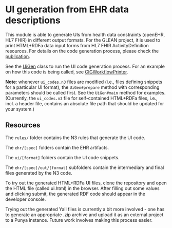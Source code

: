 # UI generation from EHR data descriptions

This module is able to generate UIs from health data constraints (openEHR, HL7 FHIR) in different output formats. For the GLEAN project, it is used to print HTML+RDFa data input forms from HL7 FHIR ActivityDefinition resources. For details on the code generation process, please check the [publication](http://ceur-ws.org/Vol-3055/paper4.pdf).

See the [UiGen](src/wvw/cig/uigen/UiGen.java) class to run the UI code generation process. For an example on how this code is being called, see [CIGWorkflowPrinter](https://github.com/william-vw/glean/blob/main/glean-core/src/main/java/wvw/glean/cig/CIGWorkflowPrinter.java).

**Note**: whenever `ui_codes.n3` files are modified (i.e., files defining snippets for a particular UI format), the `UiGen#prepare` method with corresponding parameters should be called first. See the `UiGen#main` method for examples. (Currently, the `ui_codes.n3` file for self-contained HTML+RDFa files, i.e., incl. a header file, contains an absolute file path that should be updated for your system.)

## Resources

The `rules/` folder contains the N3 rules that generate the UI code.

The `ehr/[spec]` folders contain the EHR artifacts.

The `ui/[format]` folders contain the UI code snippets.

The `ehr/[spec]/out/[format]` subfolders contain the intermediary and final files generated by the N3 code.

To try out the generated HTML+RDFa UI files, clone the repository and open the HTML file (called ui.html) in the browser. After filling out some values and clicking submit, the generated RDF code should appear in the developer console.

Trying out the generated Yail files is currently a bit more involved - one has to generate an appropriate .zip archive and upload it as an external project to a Punya instance. Future work involves making this process easier.
